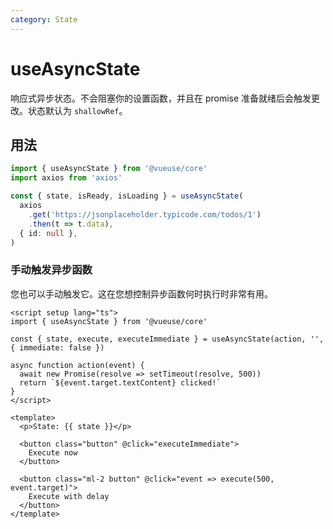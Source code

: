```yaml
---
category: State
---
```


# useAsyncState

响应式异步状态。不会阻塞你的设置函数，并且在 promise 准备就绪后会触发更改。状态默认为 `shallowRef`。

## 用法

```ts
import { useAsyncState } from '@vueuse/core'
import axios from 'axios'

const { state, isReady, isLoading } = useAsyncState(
  axios
    .get('https://jsonplaceholder.typicode.com/todos/1')
    .then(t => t.data),
  { id: null },
)
```

### 手动触发异步函数

您也可以手动触发它。这在您想控制异步函数何时执行时非常有用。

```vue
<script setup lang="ts">
import { useAsyncState } from '@vueuse/core'

const { state, execute, executeImmediate } = useAsyncState(action, '', { immediate: false })

async function action(event) {
  await new Promise(resolve => setTimeout(resolve, 500))
  return `${event.target.textContent} clicked!`
}
</script>

<template>
  <p>State: {{ state }}</p>

  <button class="button" @click="executeImmediate">
    Execute now
  </button>

  <button class="ml-2 button" @click="event => execute(500, event.target)">
    Execute with delay
  </button>
</template>
```
